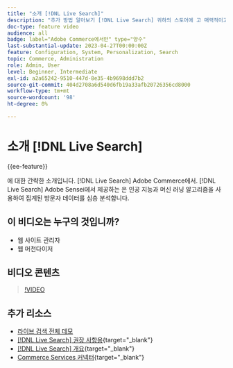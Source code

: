 ```yaml
---
title: "소개 [!DNL Live Search]"
description: "추가 방법 알아보기 [!DNL Live Search] 귀하의 스토어에 고 매력적이고 관련성이 있으며 개인 맞춤화된 쇼핑 경험을 제작합니다."
doc-type: feature video
audience: all
badge: label="Adobe Commerce에서만" type="양수"
last-substantial-update: 2023-04-27T00:00:00Z
feature: Configuration, System, Personalization, Search
topic: Commerce, Administration
role: Admin, User
level: Beginner, Intermediate
exl-id: a2a65242-9510-447d-8e35-4b9698ddd7b2
source-git-commit: 404d2708a6d540d6fb19a33afb20726356cd8000
workflow-type: tm+mt
source-wordcount: '98'
ht-degree: 0%

---
```


# 소개 [!DNL Live Search]

{{ee-feature}}

에 대한 간략한 소개입니다. [!DNL Live Search] Adobe Commerce에서. [!DNL Live Search] Adobe Sensei에서 제공하는 은 인공 지능과 머신 러닝 알고리즘을 사용하여 집계된 방문자 데이터를 심층 분석합니다.

## 이 비디오는 누구의 것입니까?

- 웹 사이트 관리자
- 웹 머천다이저

## 비디오 콘텐츠

>[!VIDEO](https://video.tv.adobe.com/v/3418797?learn=on)


## 추가 리소스

- [라이브 검색 전체 데모](./live-search-full-demonstration.md)
- [[!DNL Live Search] 권장 사항용](https://experienceleague.adobe.com/docs/commerce-learn/tutorials/marketing/live-search-recommendations.html){target="_blank"}
- [[!DNL Live Search] 개요](https://experienceleague.adobe.com/docs/commerce-merchant-services/live-search/overview.html){target="_blank"}
- [Commerce Services 커넥터](https://experienceleague.adobe.com/docs/commerce-merchant-services/user-guides/integration-services/saas.html){target="_blank"}
